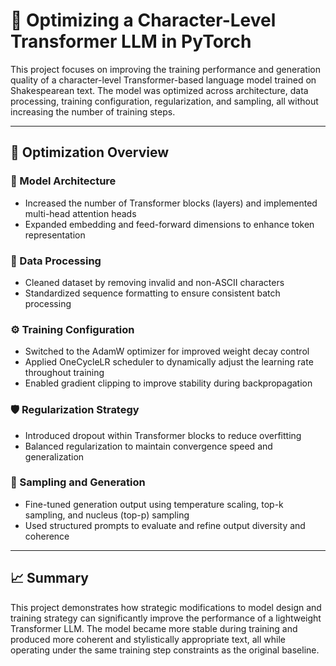 # 🧠 Optimizing a Character-Level Transformer LLM in PyTorch

This project focuses on improving the training performance and generation quality of a character-level Transformer-based language model trained on Shakespearean text. The model was optimized across architecture, data processing, training configuration, regularization, and sampling, all without increasing the number of training steps.

---

## 🔧 Optimization Overview

### 📐 Model Architecture
- Increased the number of Transformer blocks (layers) and implemented multi-head attention heads
- Expanded embedding and feed-forward dimensions to enhance token representation

### 🧹 Data Processing
- Cleaned dataset by removing invalid and non-ASCII characters
- Standardized sequence formatting to ensure consistent batch processing

### ⚙️ Training Configuration
- Switched to the AdamW optimizer for improved weight decay control
- Applied OneCycleLR scheduler to dynamically adjust the learning rate throughout training
- Enabled gradient clipping to improve stability during backpropagation

### 🛡️ Regularization Strategy
- Introduced dropout within Transformer blocks to reduce overfitting
- Balanced regularization to maintain convergence speed and generalization

### 🎯 Sampling and Generation
- Fine-tuned generation output using temperature scaling, top-k sampling, and nucleus (top-p) sampling
- Used structured prompts to evaluate and refine output diversity and coherence

---

## 📈 Summary

This project demonstrates how strategic modifications to model design and training strategy can significantly improve the performance of a lightweight Transformer LLM. The model became more stable during training and produced more coherent and stylistically appropriate text, all while operating under the same training step constraints as the original baseline.
